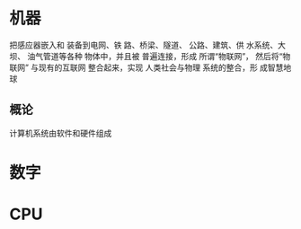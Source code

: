 # 机器

把感应器嵌入和 装备到电网、铁 路、桥梁、隧道、 公路、建筑、供 水系统、大坝、 油气管道等各种 物体中，并且被 普遍连接，形成 所谓“物联网”， 然后将“物联网” 与现有的互联网 整合起来，实现 人类社会与物理 系统的整合，形 成智慧地球

## 概论

计算机系统由软件和硬件组成



# 数字



# CPU



